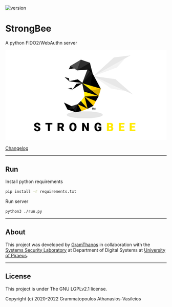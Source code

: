 ![version](https://img.shields.io/badge/StrongBee-v0.0.3--beta-yellow.svg)

# StrongBee

A python FIDO2/WebAuthn server

![strongbee-banner](strongbee.png)

[Changelog](CHANGELOG.md)


---

## Run


Install python requirements
```bash
pip install -r requirements.txt
```

Run server
```bash
python3 ./run.py
```


---

## About

This project was developed by [GramThanos](https://www.linkedin.com/in/gramthanos/) in collaboration with the [Systems Security Laboratory](https://ssl.ds.unipi.gr/) at Department of Digital Systems at [University of Piraeus](https://www.unipi.gr/).

---

## License

This project is under The GNU LGPLv2.1 license.

Copyright (c) 2020-2022 Grammatopoulos Athanasios-Vasileios

